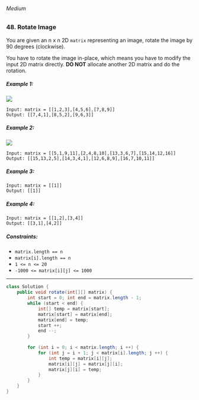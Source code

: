 ###### Medium

### 48. Rotate Image

You are given an n x n 2D `matrix` representing an image, rotate the image by 90 degrees (clockwise).

You have to rotate the image in-place, which means you have to modify the input 2D matrix directly. **DO NOT** allocate another 2D matrix and do the rotation.

 

##### Example 1:
![](https://assets.leetcode.com/uploads/2020/08/28/mat1.jpg)
```
Input: matrix = [[1,2,3],[4,5,6],[7,8,9]]
Output: [[7,4,1],[8,5,2],[9,6,3]]
```
##### Example 2:
![](https://assets.leetcode.com/uploads/2020/08/28/mat2.jpg)
```
Input: matrix = [[5,1,9,11],[2,4,8,10],[13,3,6,7],[15,14,12,16]]
Output: [[15,13,2,5],[14,3,4,1],[12,6,8,9],[16,7,10,11]]
```
##### Example 3:
```
Input: matrix = [[1]]
Output: [[1]]
```
##### Example 4:
```
Input: matrix = [[1,2],[3,4]]
Output: [[3,1],[4,2]]
```

##### Constraints:

- `matrix.length == n`
- `matrix[i].length == n`
- `1 <= n <= 20`
- `-1000 <= matrix[i][j] <= 1000`

***

```java
class Solution {
    public void rotate(int[][] matrix) {
        int start = 0; int end = matrix.length - 1;
        while (start < end) {
            int[] temp = matrix[start];
            matrix[start] = matrix[end];
            matrix[end] = temp;
            start ++;
            end --;
        }
        
        for (int i = 0; i < matrix.length; i ++) {
            for (int j = i + 1; j < matrix[i].length; j ++) {
                int temp = matrix[i][j];
                matrix[i][j] = matrix[j][i];
                matrix[j][i] = temp;
            }
        }
    }
}
```
